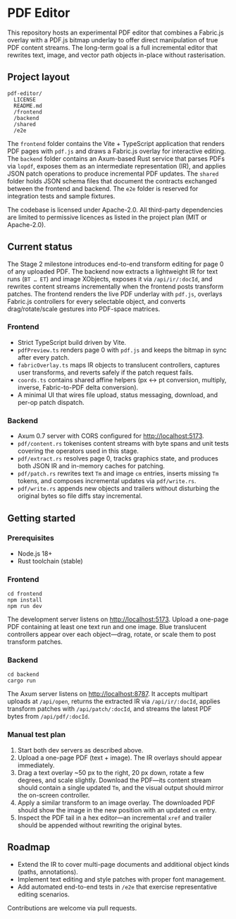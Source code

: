 # PDF Editor

This repository hosts an experimental PDF editor that combines a Fabric.js overlay with a PDF.js bitmap underlay to offer direct manipulation of true PDF content streams. The long-term goal is a full incremental editor that rewrites text, image, and vector path objects in-place without rasterisation.

## Project layout

```
pdf-editor/
  LICENSE
  README.md
  /frontend
  /backend
  /shared
  /e2e
```

The `frontend` folder contains the Vite + TypeScript application that renders PDF pages with `pdf.js` and draws a Fabric.js overlay for interactive editing. The `backend` folder contains an Axum-based Rust service that parses PDFs via `lopdf`, exposes them as an intermediate representation (IR), and applies JSON patch operations to produce incremental PDF updates. The `shared` folder holds JSON schema files that document the contracts exchanged between the frontend and backend. The `e2e` folder is reserved for integration tests and sample fixtures.

The codebase is licensed under Apache-2.0. All third-party dependencies are limited to permissive licences as listed in the project plan (MIT or Apache-2.0).

## Current status

The Stage 2 milestone introduces end-to-end transform editing for page 0 of any uploaded PDF. The backend now extracts a lightweight IR for text runs (`BT … ET`) and image XObjects, exposes it via `/api/ir/:docId`, and rewrites content streams incrementally when the frontend posts transform patches. The frontend renders the live PDF underlay with `pdf.js`, overlays Fabric.js controllers for every selectable object, and converts drag/rotate/scale gestures into PDF-space matrices.

### Frontend

* Strict TypeScript build driven by Vite.
* `pdfPreview.ts` renders page 0 with `pdf.js` and keeps the bitmap in sync after every patch.
* `fabricOverlay.ts` maps IR objects to translucent controllers, captures user transforms, and reverts safely if the patch request fails.
* `coords.ts` contains shared affine helpers (px ↔︎ pt conversion, multiply, inverse, Fabric-to-PDF delta conversion).
* A minimal UI that wires file upload, status messaging, download, and per-op patch dispatch.

### Backend

* Axum 0.7 server with CORS configured for <http://localhost:5173>.
* `pdf/content.rs` tokenises content streams with byte spans and unit tests covering the operators used in this stage.
* `pdf/extract.rs` resolves page 0, tracks graphics state, and produces both JSON IR and in-memory caches for patching.
* `pdf/patch.rs` rewrites text `Tm` and image `cm` entries, inserts missing `Tm` tokens, and composes incremental updates via `pdf/write.rs`.
* `pdf/write.rs` appends new objects and trailers without disturbing the original bytes so file diffs stay incremental.

## Getting started

### Prerequisites

* Node.js 18+
* Rust toolchain (stable)

### Frontend

```
cd frontend
npm install
npm run dev
```

The development server listens on <http://localhost:5173>. Upload a one-page PDF containing at least one text run and one image. Blue translucent controllers appear over each object—drag, rotate, or scale them to post transform patches.

### Backend

```
cd backend
cargo run
```

The Axum server listens on <http://localhost:8787>. It accepts multipart uploads at `/api/open`, returns the extracted IR via `/api/ir/:docId`, applies transform patches with `/api/patch/:docId`, and streams the latest PDF bytes from `/api/pdf/:docId`.

### Manual test plan

1. Start both dev servers as described above.
2. Upload a one-page PDF (text + image). The IR overlays should appear immediately.
3. Drag a text overlay ~50 px to the right, 20 px down, rotate a few degrees, and scale slightly. Download the PDF—its content stream should contain a single updated `Tm`, and the visual output should mirror the on-screen controller.
4. Apply a similar transform to an image overlay. The downloaded PDF should show the image in the new position with an updated `cm` entry.
5. Inspect the PDF tail in a hex editor—an incremental `xref` and trailer should be appended without rewriting the original bytes.

## Roadmap

* Extend the IR to cover multi-page documents and additional object kinds (paths, annotations).
* Implement text editing and style patches with proper font management.
* Add automated end-to-end tests in `/e2e` that exercise representative editing scenarios.

Contributions are welcome via pull requests.
